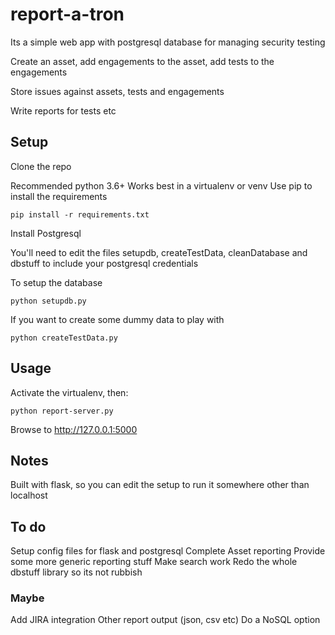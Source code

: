 # report-a-tron

Its a simple web app with postgresql database for managing security testing

Create an asset, add engagements to the asset, add tests to the engagements

Store issues against assets, tests and engagements

Write reports for tests etc


## Setup

Clone the repo

Recommended python 3.6+
Works best in a virtualenv or venv 
Use pip to install the requirements
```
pip install -r requirements.txt
```

Install Postgresql

You'll need to edit the files setupdb, createTestData, cleanDatabase and dbstuff to include your postgresql credentials 

To setup the database 
```
python setupdb.py
```
If you want to create some dummy data to play with
```
python createTestData.py
```

## Usage

Activate the virtualenv, then: 
```
python report-server.py
```
Browse to http://127.0.0.1:5000


## Notes

Built with flask, so you can edit the setup to run it somewhere other than localhost

## To do

Setup config files for flask and postgresql
Complete Asset reporting 
Provide some more generic reporting stuff
Make search work
Redo the whole dbstuff library so its not rubbish

### Maybe

Add JIRA integration
Other report output (json, csv etc) 
Do a NoSQL option

